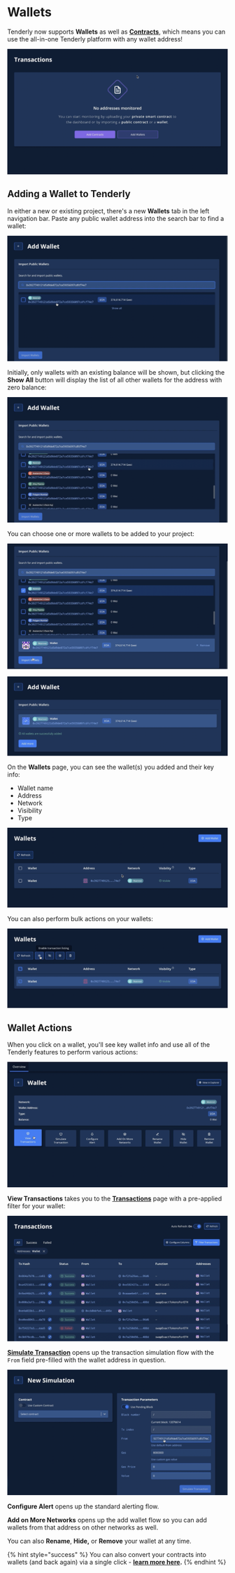 # Wallets

Tenderly now supports **Wallets** as well as [**Contracts**](../smart-contracts/), which means you can use the all-in-one Tenderly platform with any wallet address!

![](<../../.gitbook/assets/Screenshot 2021-10-14 at 13.25.24.png>)

## Adding a Wallet to Tenderly

In either a new or existing project, there's a new **Wallets** tab in the left navigation bar. Paste any public wallet address into the search bar to find a wallet:

![](<../../.gitbook/assets/Screenshot 2021-10-14 at 13.29.43.png>)

Initially, only wallets with an existing balance will be shown, but clicking the **Show All** button will display the list of all other wallets for the address with zero balance:

![](<../../.gitbook/assets/Screenshot 2021-10-14 at 13.31.21.png>)

You can choose one or more wallets to be added to your project:

![](<../../.gitbook/assets/Screenshot 2021-10-14 at 13.33.42.png>)

![](<../../.gitbook/assets/Screenshot 2021-10-14 at 13.34.45.png>)

On the **Wallets** page, you can see the wallet(s) you added and their key info:

* Wallet name
* Address
* Network
* Visibility
* Type

![](<../../.gitbook/assets/Screenshot 2021-10-14 at 13.36.01.png>)

You can also perform bulk actions on your wallets:

![](<../../.gitbook/assets/Screenshot 2021-10-14 at 13.36.39.png>)

## Wallet Actions

When you click on a wallet, you'll see key wallet info and use all of the Tenderly features to perform various actions:

![](<../../.gitbook/assets/Screenshot 2021-10-14 at 13.40.11.png>)

**View Transactions** takes you to the [**Transactions**](../contracts/) page with a pre-applied filter for your wallet:

![](<../../.gitbook/assets/Screenshot 2021-10-14 at 13.41.21.png>)

[**Simulate Transaction**](../../simulations-and-forks/how-to-simulate-a-transaction/) opens up the transaction simulation flow with the `From` field pre-filled with the wallet address in question.

![](<../../.gitbook/assets/Screenshot 2021-10-14 at 13.41.50.png>)

**Configure Alert** opens up the standard alerting flow.&#x20;

**Add on More Networks** opens up the add wallet flow so you can add wallets from that address on other networks as well.

You can also **Rename**, **Hide,** or **Remove** your wallet at any time.

{% hint style="success" %}
You can also convert your contracts into wallets (and back again) via a single click - [**learn more here**](converting-contracts-into-wallets.md)**.**
{% endhint %}
